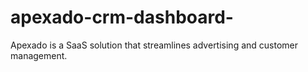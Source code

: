 # apexado-crm-dashboard-
Apexado is a SaaS solution that streamlines advertising and customer management.
